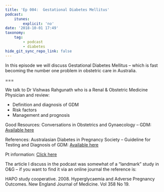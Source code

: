 ```yaml
---
title: 'Ep 004:  Gestational Diabetes Mellitus'
podcast:
    itunes:
        explicit: 'no'
date: '2018-10-01 17:49'
taxonomy:
    tag:
        - podcast
        - diabetes
hide_git_sync_repo_link: false
---
```


In this episode we will discuss Gestational Diabetes Mellitus – which is fast becoming the number one problem in obstetric care in Australia.

===

We talk to Dr Vishwas Rahgunath who is a Renal & Obstetric Medicine Physician and review:
* Definition and diagnosis of GDM
* Risk factors
* Management and prognosis

Good Resources:
Conversations in Obstetrics and Gynaecology – GDM: [Available here](https://cog.podbean.com/e/cog2-gestational-diabetes/)

References:
Australasian Diabetes in Pregnancy Society – Guideline for Testing and Diagnosis of GDM: [Available here](https://adips.org/downloads/2014ADIPSGDMGuidelinesV18.11.2014_000.pdf)

Pt information: [Click here](https://adips.org/resources-pregnancy-and-diabetes.asp)

The article I discuss in the podcast was somewhat of a “landmark” study in O&G – if you want to find it via an online journal the reference is:

HAPO study cooperative. 2008. Hyperglycaemia and Adverse Pregnancy Outcomes. New England Journal of Medicine. Vol 358 No 19.